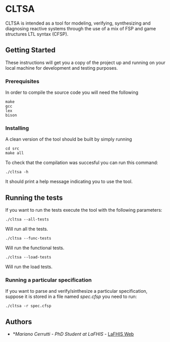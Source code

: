 # CLTSA

CLTSA is intended as a tool for modeling, verifying, synthesizing and diagnosing reactive systems through the use of a mix of FSP and game structures LTL syntax (CFSP).

## Getting Started

These instructions will get you a copy of the project up and running on your local machine for development and testing purposes. 

### Prerequisites

In order to compile the source code you will need the following

```
make
gcc
lex
bison
```

### Installing

A clean version of the tool should be built by simply running
```
cd src
make all
```

To check that the compilation was succesful you can run this command:

```
./cltsa -h
```

It should print a help message indicating you to use the tool.

## Running the tests

If you want to run the tests execute the tool with the following parameters:
```
./cltsa --all-tests
```
Will run all the tests.
```
./cltsa --func-tests
```
Will run the functional tests.
```
./cltsa --load-tests
```
Will run the load tests.
### Running a particular specification

If you want to parse and verify/sinthesize a particular specification, suppose it is stored in a file named *spec.cfsp* you need to run:

```
./cltsa -r spec.cfsp
```


## Authors

* **Mariano Cerrutti* - *PhD Student at LaFHIS* - [LaFHIS Web](https://lafhis.dc.uba.ar/home)


